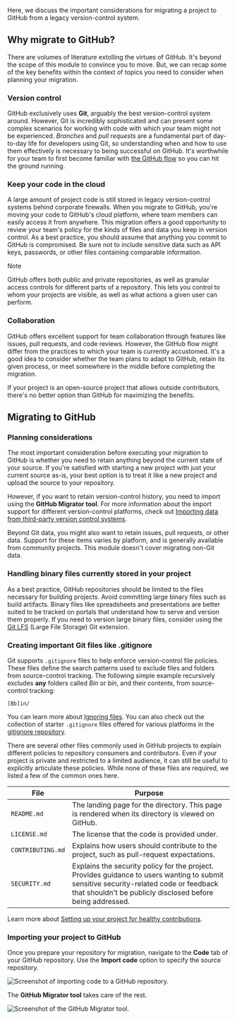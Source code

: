 Here, we discuss the important considerations for migrating a project to GitHub from a legacy version-control system. 

## Why migrate to GitHub?

There are volumes of literature extolling the virtues of GitHub. It's beyond the scope of this module to convince you to move. But, we can recap some of the key benefits within the context of topics you need to consider when planning your migration.

### Version control

GitHub exclusively uses **Git**, arguably the best version-control system around. However, Git is incredibly sophisticated and can present some complex scenarios for working with code with which your team might not be experienced. *Branches* and *pull requests* are a fundamental part of day-to-day life for developers using Git, so understanding when and how to use them effectively is necessary to being successful on GitHub. It's worthwhile for your team to first become familiar with [the GitHub flow](https://guides.github.com/introduction/flow/?azure-portal=true) so you can hit the ground running.

### Keep your code in the cloud

A large amount of project code is still stored in legacy version-control systems behind corporate firewalls. When you migrate to GitHub, you're moving your code to GitHub's cloud platform, where team members can easily access it from anywhere. This migration offers a good opportunity to review your team's policy for the kinds of files and data you keep in version control. As a best practice, you should assume that anything you commit to GitHub is compromised. Be sure not to include sensitive data such as API keys, passwords, or other files containing comparable information.

> [!NOTE]
> GitHub offers both public and private repositories, as well as granular access controls for different parts of a repository. This lets you control to whom your projects are visible, as well as what actions a given user can perform.

### Collaboration

GitHub offers excellent support for team collaboration through features like issues, pull requests, and code reviews. However, the GitHub flow might differ from the practices to which your team is currently accustomed. It's a good idea to consider whether the team plans to adapt to GitHub, retain its given process, or meet somewhere in the middle before completing the migration.

If your project is an open-source project that allows outside contributors, there's no better option than GitHub for maximizing the benefits.

## Migrating to GitHub

### Planning considerations

The most important consideration before executing your migration to GitHub is whether you need to retain anything beyond the current state of your source. If you're satisfied with starting a new project with just your current source as-is, your best option is to treat it like a new project and upload the source to your repository.

However, if you want to retain version-control history, you need to import using the **GitHub Migrator tool**. For more information about the import support for different version-control platforms, check out [Importing data from third-party version control systems](https://docs.github.com/enterprise-server@3.7/admin/user-management/migrating-data-to-and-from-your-enterprise/importing-data-from-third-party-version-control-systems).

Beyond Git data, you might also want to retain issues, pull requests, or other data. Support for these items varies by platform, and is generally available from community projects. This module doesn't cover migrating non-Git data.

### Handling binary files currently stored in your project

As a best practice, GitHub repositories should be limited to the files necessary for building projects. Avoid committing large binary files such as build artifacts. Binary files like spreadsheets and presentations are better suited to be tracked on portals that understand how to serve and version them properly. If you need to version large binary files, consider using the [Git LFS](https://git-lfs.github.com/?azure-portal=true) (Large File Storage) Git extension.

### Creating important Git files like .gitignore

Git supports `.gitignore` files to help enforce version-control file policies. These files define the search patterns used to exclude files and folders from source-control tracking. The following simple example recursively excludes **any** folders called *Bin* or *bin*, and their contents, from source-control tracking:

```.gitignore
[Bb]in/
```

You can learn more about [Ignoring files](https://docs.github.com/get-started/getting-started-with-git/ignoring-files). You can also check out the collection of starter `.gitignore` files offered for various platforms in the [gitignore repository](https://github.com/github/gitignore?azure-portal=true).

There are several other files commonly used in GitHub projects to explain different policies to repository consumers and contributors. Even if your project is private and restricted to a limited audience, it can still be useful to explicitly articulate these policies. While none of these files are required, we listed a few of the common ones here.

|File|Purpose|
|---|----|
|`README.md`|The landing page for the directory. This page is rendered when its directory is viewed on GitHub.|
|`LICENSE.md`|The license that the code is provided under.|
|`CONTRIBUTING.md`|Explains how users should contribute to the project, such as pull-request expectations.|
|`SECURITY.md`|Explains the security policy for the project. Provides guidance to users wanting to submit sensitive security-related code or feedback that shouldn't be publicly disclosed before being addressed.|

Learn more about [Setting up your project for healthy contributions](https://docs.github.com/communities/setting-up-your-project-for-healthy-contributions).

### Importing your project to GitHub

Once you prepare your repository for migration, navigate to the **Code** tab of your GitHub repository. Use the **Import code** option to specify the source repository.

![Screenshot of importing code to a GitHub repository.](../media/2-import-code.png)

The **GitHub Migrator tool** takes care of the rest.

![Screenshot of the GitHub Migrator tool.](../media/2-github-migrator.png)
